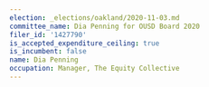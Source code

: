 ```yaml
---
election: _elections/oakland/2020-11-03.md
committee_name: Dia Penning for OUSD Board 2020
filer_id: '1427790'
is_accepted_expenditure_ceiling: true
is_incumbent: false
name: Dia Penning
occupation: Manager, The Equity Collective
---
```

